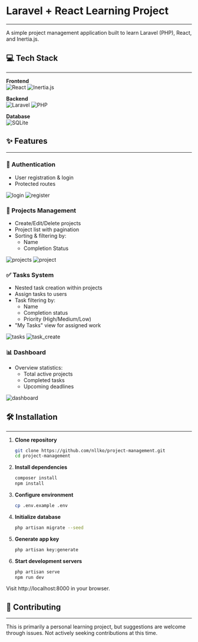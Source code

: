# Laravel + React Learning Project
---

A simple project management application built to learn Laravel (PHP), React, and Inertia.js.

## 💻 Tech Stack
---
**Frontend**  
![React](https://img.shields.io/badge/-React-61DAFB?logo=react&logoColor=white)
![Inertia.js](https://img.shields.io/badge/-Inertia.js-000000?logo=inertia&logoColor=white)

**Backend**  
![Laravel](https://img.shields.io/badge/-Laravel-FF2D20?logo=laravel&logoColor=white)
![PHP](https://img.shields.io/badge/-PHP-777BB4?logo=php&logoColor=white)

**Database**  
![SQLite](https://img.shields.io/badge/-SQLite-003B57?logo=sqlite&logoColor=white)

## ✨ Features
---
### 🔐 Authentication
- User registration & login
- Protected routes

<img alt="login" src="assets/login_screen.png">
<img alt="register" src="assets/register_screen.png">

### 📂 Projects Management
- Create/Edit/Delete projects
- Project list with pagination
- Sorting & filtering by:
  - Name
  - Completion Status

<img alt="projects" src="assets/projects_page.png">
<img alt="project" src="assets/project_view.png">

### ✅ Tasks System
- Nested task creation within projects
- Assign tasks to users
- Task filtering by:
  - Name
  - Completion status
  - Priority (High/Medium/Low)
- "My Tasks" view for assigned work

<img alt="tasks" src="assets/tasks_page.png">
<img alt="task_create" src="assets/new_task.png">

### 📊 Dashboard
- Overview statistics:
  - Total active projects
  - Completed tasks
  - Upcoming deadlines

<img alt="dashboard" src="assets/dashboard_page.png">


## 🛠️ Installation
---
1. **Clone repository**
   ```bash
   git clone https://github.com/nllko/project-management.git
   cd project-management
2. **Install dependencies**
    ```bash
    composer install
    npm install
3. **Configure environment**
    ```bash
    cp .env.example .env
4. **Initialize database**
    ```bash
    php artisan migrate --seed
5. **Generate app key**
    ```bash
    php artisan key:generate
6. **Start development servers**
    ```bash
    php artisan serve
    npm run dev

Visit http://localhost:8000 in your browser.

## 🤝 Contributing
---
This is primarily a personal learning project, but suggestions are welcome through issues. Not actively seeking contributions at this time.